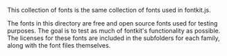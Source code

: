 This collection of fonts is the same collection of fonts used in fontkit.js.

The fonts in this directory are free and open source fonts used for testing purposes.
The goal is to test as much of fontkit's functionality as possible. The licenses for these
fonts are included in the subfolders for each family, along with the font files themselves.
